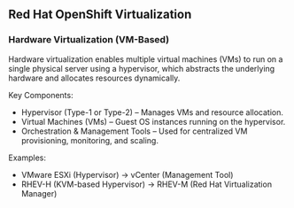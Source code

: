 
## Red Hat OpenShift Virtualization

### Hardware Virtualization (VM-Based)
Hardware virtualization enables multiple virtual machines (VMs) to run on a single physical server using a hypervisor, which abstracts the underlying hardware and allocates resources dynamically.

Key Components:
- Hypervisor (Type-1 or Type-2) – Manages VMs and resource allocation.
- Virtual Machines (VMs) – Guest OS instances running on the hypervisor.
- Orchestration & Management Tools – Used for centralized VM provisioning, monitoring, and scaling.

Examples:
- VMware ESXi (Hypervisor) → vCenter (Management Tool)
- RHEV-H (KVM-based Hypervisor) → RHEV-M (Red Hat Virtualization Manager)
